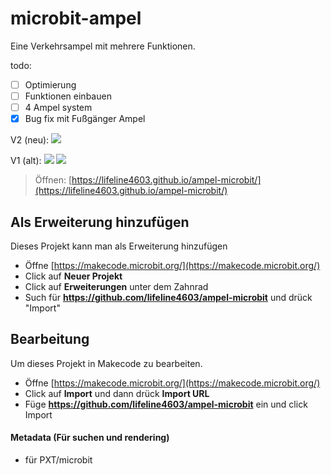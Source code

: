 # microbit-ampel
Eine Verkehrsampel mit mehrere Funktionen.

todo:
- [ ] Optimierung
- [ ] Funktionen einbauen
- [ ] 4 Ampel system
- [x] Bug fix mit Fußgänger Ampel

V2 (neu):
![](https://i.imgur.com/nXQtG48.png)

V1 (alt):
![](https://i.imgur.com/PSv8iyj.jpeg)
![](https://i.imgur.com/jgMZZZK.png)

> Öffnen: [https://lifeline4603.github.io/ampel-microbit/](https://lifeline4603.github.io/ampel-microbit/)

## Als Erweiterung hinzufügen

Dieses Projekt kann man als Erweiterung hinzufügen

* Öffne [https://makecode.microbit.org/](https://makecode.microbit.org/)
* Click auf **Neuer Projekt**
* Click auf **Erweiterungen** unter dem Zahnrad
* Such für **https://github.com/lifeline4603/ampel-microbit** und drück "Import"

## Bearbeitung

Um dieses Projekt in Makecode zu bearbeiten.

* Öffne [https://makecode.microbit.org/](https://makecode.microbit.org/)
* Click auf **Import** und dann drück **Import URL**
* Füge **https://github.com/lifeline4603/ampel-microbit** ein und click Import

#### Metadata (Für suchen und rendering)

* für PXT/microbit
<script src="https://makecode.com/gh-pages-embed.js"></script><script>makeCodeRender("{{ site.makecode.home_url }}", "{{ site.github.owner_name }}/{{ site.github.repository_name }}");</script>
